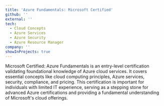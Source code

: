 ```yaml
---
title: 'Azure Fundamentals: Microsoft Certified'
github: ''
external: ''
tech:
  - Cloud Concepts
  - Azure Services
  - Azure Security
  - Azure Resource Manager
company: ''
showInProjects: true
---
```


Microsoft Certified: Azure Fundamentals is an entry-level certification validating foundational knowledge of Azure cloud services. It covers essential concepts like cloud computing principles, Azure services, security, compliance, and pricing. This certification is important for individuals with limited IT experience, serving as a stepping stone for advanced Azure certifications and providing a fundamental understanding of Microsoft's cloud offerings.
